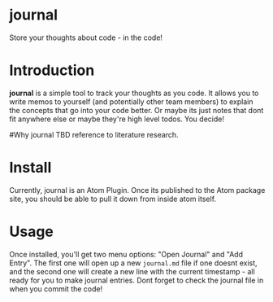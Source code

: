 # journal
Store your thoughts about code - in the code!

# Introduction
**journal** is a simple tool to track your thoughts as you code. It allows you to write memos to yourself (and potentially other team members) to explain the concepts that go into your code better. Or maybe its just notes that dont fit anywhere else or maybe they're high level todos. You decide!

#Why journal
TBD reference to literature research.

# Install

Currently, journal is an Atom Plugin. Once its published to the Atom package site, you should be able to pull it down from inside atom itself.

# Usage

Once installed, you'll get two menu options: "Open Journal" and "Add Entry". The first one will open up a new `journal.md` file if one doesnt exist, and the second one will create a new line with the current timestamp - all ready for you to make journal entries. Dont forget to check the journal file in when you commit the code!
